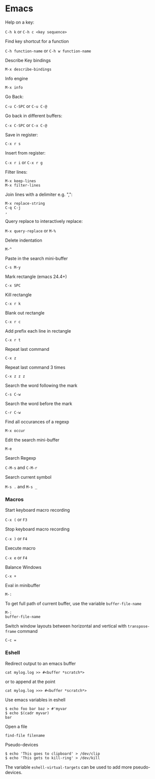 Emacs
===

Help on a key:

`C-h k`
or
`C-h c <key sequence>`

Find key shortcut for a function

`C-h function-name`
or
`C-h w function-name`

Describe Key bindings

`M-x describe-bindings`

Info engine

`M-x info`

Go Back:

`C-u C-SPC` or `C-u C-@`

Go back in different buffers:

`C-x C-SPC` or `C-x C-@`

Save in register: 

`C-x r s`

Insert from register:

`C-x r i` or `C-x r g`

Filter lines:

```
M-x keep-lines
M-x filter-lines
```

Join lines with a delimiter e.g. ",":

```
M-x replace-string
C-q C-j
, 
```

Query replace to interactively replace:

`M-x query-replace` or `M-%`

Delete indentation

`M-^`

Paste in the search mini-buffer

`C-s M-y`

Mark rectangle (emacs 24.4+)

`C-x SPC`

Kill rectangle

`C-x r k`

Blank out rectangle

`C-x r c`

Add prefix each line in rectangle

`C-x r t`

Repeat last command

`C-x z`

Repeat last command 3 times

`C-x z z z`

Search the word following the mark

`C-s C-w`

Search the word before the mark

`C-r C-w`

Find all occurances of a regexp

`M-x occur`

Edit the search mini-buffer

`M-e`

Search Regexp

`C-M-s` and `C-M-r`

Search current symbol

`M-s .` and `M-s _`

### Macros

Start keyboard macro recording

`C-x (` or `F3`

Stop keyboard macro recording

`C-x )` or `F4`

Execute macro

`C-x e` or `F4`

Balance Windows

`C-x +`

Eval in minibuffer

`M-:`

To get full path of current buffer, use the variable `buffer-file-name`

```
M-:
buffer-file-name
```

Switch window layouts between horizontal and vertical with `transpose-frame` command

```
C-c =
```

### Eshell

Redirect output to an emacs buffer

`cat mylog.log >> #<buffer *scratch*>`

or to append at the point

`cat mylog.log >>> #<buffer *scratch*>`

Use emacs variables in eshell

```
$ echo foo bar baz > #'myvar
$ echo $(cadr myvar)
bar
```

Open a file

`find-file filename`

Pseudo-devices

```
$ echo 'This goes to clipboard' > /dev/clip
$ echo 'This gets to kill-ring' > /dev/kill
```

The variable `eshell-virtual-targets` can be used to add more pseudo-devices.


